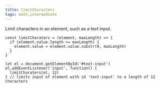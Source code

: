 ```yaml
---
title: limitCharacters
tags: math,intermediate
---
```


Limit characters in an element, such as a text input.

```
const limitCharaters = (element, maxLength) => {
  if (element.value.length >= maxLength) {
    element.value = element.value.substr(0, maxLength)
  }
}
```
```
let el = document.getElementById('#text-input')
el.addEventListener('input', function() {
  limitCharaters(el, 12)
} // limits input of element with id 'text-input' to a length of 12 characters
```
